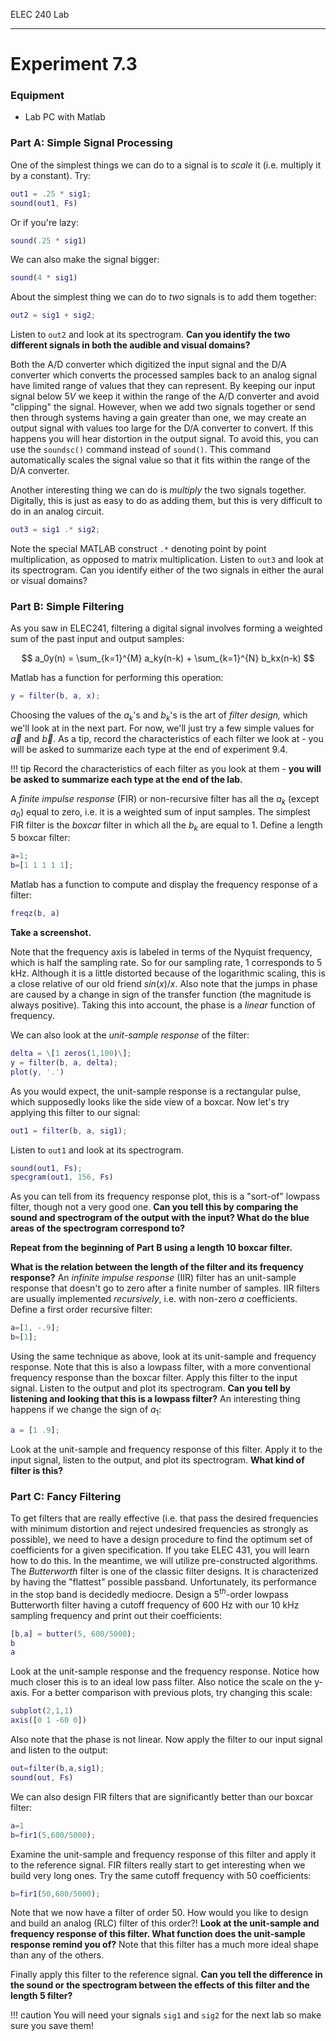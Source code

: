 ELEC 240 Lab

------------------------------------------------------------------------

Experiment 7.3
==============

### Equipment

* Lab PC with Matlab

### Part A: Simple Signal Processing

One of the simplest things we can do to a signal is to *scale* it (i.e.
multiply it by a constant). Try: 

```matlab
out1 = .25 * sig1;
sound(out1, Fs) 
```

Or if you're lazy: 

```matlab
sound(.25 * sig1) 
```

We can also make the signal bigger: 

```matlab
sound(4 * sig1) 
```

About the simplest thing we can do to *two* signals is to add them together: 

```matlab
out2 = sig1 + sig2; 
```

Listen to `out2` and look at its spectrogram. **Can you identify the two
different signals in both the audible and visual domains?** 

Both the A/D converter which digitized the input signal and the D/A converter
which converts the processed samples back to an analog signal have limited
range of values that they can represent. By keeping our input signal below $5V$
we keep it within the range of the A/D converter and avoid "clipping" the
signal. However, when we add two signals together or send then through systems
having a gain greater than one, we may create an output signal with values too
large for the D/A converter to convert. If this happens you will hear
distortion in the output signal.  To avoid this, you can use the `soundsc()`
command instead of `sound()`. This command automatically scales the signal
value so that it fits within the range of the D/A converter.  

Another interesting thing we can do is *multiply* the two signals together.
Digitally, this is just as easy to do as adding them, but this is very
difficult to do in an analog circuit. 

```matlab
out3 = sig1 .* sig2;
```

Note the special MATLAB construct `.*` denoting point by point multiplication,
as opposed to matrix multiplication. Listen to `out3` and look at its
spectrogram. Can you identify either of the two signals in either the aural or
visual domains? 

### Part B: Simple Filtering 

As you saw in ELEC241, filtering a digital signal involves forming a weighted sum
of the past input and output samples:

$$
a_0y(n) = \sum_{k=1}^{M} a_ky(n-k) + \sum_{k=1}^{N} b_kx(n-k)
$$

Matlab has a function for performing this operation: 

```matlab
y = filter(b, a, x); 
```

Choosing the values of the $a_k$'s and $b_k$'s is the art of *filter design,*
which we'll look at in the next part. For now, we'll just try a few simple
values for $\vec{a}$ and $\vec{b}$. As a tip, record the characteristics of
each filter we look at - you will be asked to summarize each type at the end of
experiment 9.4. 

!!! tip 
    Record the characteristics of each filter as you look at them - **you will
    be asked to summarize each type at the end of the lab.**

A *finite impulse response* (FIR) or non-recursive filter has all the $a_k$
(except $a_0$) equal to zero, i.e. it is a weighted sum of input samples.  The
simplest FIR filter is the *boxcar* filter in which all the $b_k$ are equal to 1.
Define a length 5 boxcar filter:

```matlab
a=1; 
b=[1 1 1 1 1]; 
```

Matlab has a function to compute and display the frequency response of a
filter: 

```matlab
freqz(b, a) 
```

**Take a screenshot.**

Note that the frequency axis is labeled in terms of the Nyquist frequency,
which is half the sampling rate. So for our sampling rate, 1 corresponds to 5 kHz.
Although it is a little distorted because of the logarithmic scaling, this is a
close relative of our old friend $sin(x)/x$. Also note that the jumps in phase
are caused by a change in sign of the transfer function (the magnitude is
always positive).  Taking this into account, the phase is a *linear* function
of frequency.  

We can also look at the *unit-sample response* of the filter: 

```matlab
delta = \[1 zeros(1,100)\];
y = filter(b, a, delta); 
plot(y, '.') 
```

As you would expect, the unit-sample response is a rectangular pulse, which
supposedly looks like the side view of a boxcar. Now let's try applying this
filter to our signal:

```matlab
out1 = filter(b, a, sig1); 
```

Listen to `out1` and look at its spectrogram. 

```matlab
sound(out1, Fs);
specgram(out1, 156, Fs) 
```

As you can tell from its frequency response plot, this is a "sort-of" lowpass
filter, though not a very good one. **Can you tell this by comparing the sound
and spectrogram of the output with the input? What do the blue areas of the
spectrogram correspond to?**  

**Repeat from the beginning of Part B using a length 10 boxcar filter.**  

**What is the relation between the length of the filter and its frequency
response?** An *infinite impulse response* (IIR) filter has an unit-sample
response that doesn't go to zero after a finite number of samples.  IIR filters
are usually implemented *recursively*, i.e. with non-zero $a$ coefficients.
Define a first order recursive filter: 

```matlab
a=[1, -.9];
b=[1]; 
```

Using the same technique as above, look at its unit-sample and frequency
response. Note that this is also a lowpass filter, with a more conventional
frequency response than the boxcar filter. Apply this filter to the input
signal. Listen to the output and plot its spectrogram. **Can you tell by
listening and looking that this is a lowpass filter?** An interesting thing
happens if we change the sign of $a_1$: 

```matlab
a = [1 .9]; 
```

Look at the unit-sample and frequency response of this filter. Apply it to the
input signal, listen to the output, and plot its spectrogram. **What kind of
filter is this?** 

### Part C: Fancy Filtering 

To get filters that are really effective (i.e. that pass the desired
frequencies with minimum distortion and reject undesired frequencies as
strongly as possible), we need to have a design procedure to find the optimum
set of coefficients for a given specification. If you take ELEC 431, you will
learn how to do this. In the meantime, we will utilize pre-constructed
algorithms.  The *Butterworth* filter is one of the classic filter designs. It
is characterized by having the "flattest" possible passband. Unfortunately, its
performance in the stop band is decidedly mediocre. Design a $5^{th}$-order
lowpass Butterworth filter having a cutoff frequency of 600 Hz with our 10 kHz
sampling frequency and print out their coefficients: 

```matlab
[b,a] = butter(5, 600/5000);
b
a 
```

Look at the unit-sample response and the frequency response. Notice how much
closer this is to an ideal low pass filter. Also notice the scale on the
y-axis. For a better comparison with previous plots, try changing this scale: 

```matlab
subplot(2,1,1)
axis([0 1 -60 0]) 
```

Also
note that the phase is not linear. Now apply the filter to our input
signal and listen to the output: 

```matlab
out=filter(b,a,sig1);
sound(out, Fs) 
```

We can also design FIR filters that are significantly better than our boxcar
filter: 

```matlab
a=1
b=fir1(5,600/5000); 
```

Examine the unit-sample and frequency response of this filter and apply it to
the reference signal. FIR filters really start to get interesting when we build
very long ones.  Try the same cutoff frequency with 50 coefficients: 

```matlab
b=fir1(50,600/5000); 
```

Note that we now have a filter of order 50.  How would you like to design and
build an analog (RLC) filter of this order?! **Look at the unit-sample and
frequency response of this filter. What function does the unit-sample response
remind you of?** Note that this filter has a much more ideal shape than any of
the others. 

Finally apply this filter to the reference signal. **Can you tell the
difference in the sound or the spectrogram between the effects of this filter
and the length 5 filter?** 

!!! caution
    You will need your signals `sig1` and `sig2` for the next lab so make sure
    you save them!
